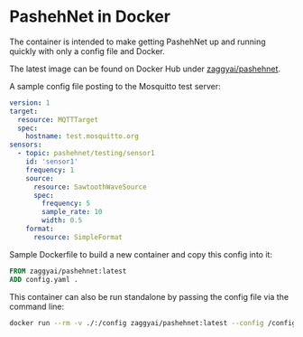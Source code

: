 # PashehNet in Docker

The container is intended to make getting PashehNet up and running quickly with only a config file and Docker.

The latest image can be found on Docker Hub under [zaggyai/pashehnet](https://hub.docker.com/repository/docker/zaggyai/pashehnet).

A sample config file posting to the Mosquitto test server:

```yaml
version: 1
target:
  resource: MQTTTarget
  spec:
    hostname: test.mosquitto.org
sensors:
  - topic: pashehnet/testing/sensor1
    id: 'sensor1'
    frequency: 1
    source:
      resource: SawtoothWaveSource
      spec:
        frequency: 5
        sample_rate: 10
        width: 0.5
    format:
      resource: SimpleFormat
```

Sample Dockerfile to build a new container and copy this config into it:

```dockerfile
FROM zaggyai/pashehnet:latest
ADD config.yaml .
```

This container can also be run standalone by passing the config file via the command line:

```bash
docker run --rm -v ./:/config zaggyai/pashehnet:latest --config /config/config.yaml
```